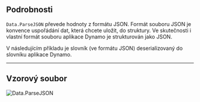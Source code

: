 ## Podrobnosti
`Data.ParseJSON` převede hodnoty z formátu JSON. Formát souboru JSON je konvence uspořádání dat, která chcete uložit, do struktury. Ve skutečnosti i vlastní formát souboru aplikace Dynamo je strukturován jako JSON.

V následujícím příkladu je slovník (ve formátu JSON) deserializovaný do slovníku aplikace Dynamo.
___
## Vzorový soubor

![Data.ParseJSON](./DSCore.Data.ParseJSON_img.jpg)
